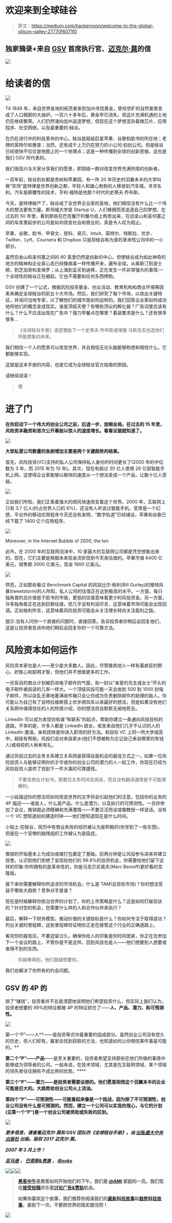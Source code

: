 # 欢迎来到全球硅谷

> 原文：<https://medium.com/hackernoon/welcome-to-the-global-silicon-valley-27770f6071f0>

## 独家摘录+来自 [GSV](http://gsv.com/) 首席执行官、[迈克尔·莫](http://gsvcap.com/people/michael-moe/)的信

![](img/f3e2bfb1b2f7b1ef1c1f669c147fc582.png)

# 给读者的信

![](img/62c7d1839d9651ab820c4dd3629f488a.png)

T4 1849 年，来自世界各地的拓荒者来到加州寻找黄金，曾经空旷的自然美景变成了人口稠密的大熔炉。一百六十多年后，黄金早已消失，但这片充满机遇的土地仍在继续繁荣。人们仍然涌向加州追逐梦想，但现在这个梦想混杂着微芯片、应用程序、社交网络，以及最重要的:硅谷。

在仍在进行中的科技革命的中心，硅谷是超级巨星苹果、谷歌和脸书的所在地；老牌的英特尔和惠普；当然，还有成千上万仍在努力的小公司:初创公司。但是硅谷已经很快不仅仅是地图上的一个地理点；这是一种传播到全球的创新思维，这也是我们 GSV 所代表的。

我们很高兴与大家分享我们的愿景，即团结一群对改变世界充满热情的创新者。

一百年前，硅谷到处都是杏树和苹果园，有一所 20 年历史的羽翼未丰的大学叫做“农场”底特律是世界创新之都，年轻人和雄心勃勃的人移居到汽车城，寻求名利。汽车是颠覆性的技术，亨利·福特是他那个时代的史蒂夫·乔布斯。

今天，底特律破产了，硅谷成了全世界企业家的圣地，他们相信没有什么比一个伟大的想法更有力量。斯坦福大学是 Startup U，人们蜂拥而至追逐自己的梦想。在过去的 50 年里，看到那些在巴克餐厅的餐巾纸上构思出来，在旧金山和圣何塞之间的车库里起步的公司是如何改变社会和商业的，真是令人叹为观止。

苹果、谷歌、脸书、甲骨文、思科、易贝、Intuit、英特尔、特斯拉、优步、Twitter、Lyft、Coursera 和 Dropbox 只是将硅谷称为家的革命性公司中的一小部分。

虽然旧金山和圣何塞之间的 60 英里仍然是创新的中心，但使硅谷成为如此神奇的地方的精神和企业家心态已经像病毒一样传播开来，遍布全球。从奥斯汀到波士顿，到芝加哥和圣保罗；从上海到孟买到迪拜，正在发生一件非常强大的事情:一个全球性的硅谷正在崛起。它也不需要和任何东西押韵。

GSV 创建了一个公式，根据风险投资基金、创业活动、教育机构和商业环境等因素来确定全球硅谷的前五十大市场。然后，我们研究了每个市场，以突出关键特征，并询问当地专家，以了解他们的城市是如何运转的。我们回答企业家如何成功地将他们的概念变成现实。谁是顶级天使？有哪些顶尖的孵化器？广告词里应该有什么？什么不应该出现在广告中？强力早餐点在哪里？着装要求是什么？还有很多很多…

> 《全球硅谷手册》渴望激励下一个史蒂夫·乔布斯或埃隆·马斯克去创造他们所能想象的未来。

我们相信一个人的愿景可以改变世界，并且相信无论头脑能够构想和相信什么，它都能够实现。

这就是这本手册的内容，也是它成为全球硅谷官方指南的原因。

请继续阅读！

> 嗯

# 进了门

**在你启动下一个伟大的创业公司之前，后退一步，放眼全局。在过去的 15 年里，风险资本融资和首次公开募股以惊人的速度增长。看看证据就知道了。**

![](img/d74f4dff231984d18c5edb1517e27fc0.png)

**大型私营公司数量的急剧增加主要是两个关键趋势的结果。**

首先，风险投资(VC)支持的私人公司保持私人身份的时间更长了(2000 年的中位数为 3 年，而 2015 年为 10 年)。其次，现在有超过 30 亿人使用 26 亿部智能手机上网，这使得企业家能够以极快的速度从一个想法变成一个产品，让数十亿人受益。

![](img/275a7dd581a150f73a97a39f01ed86b2.png)

正如我们所知，我们正乘着强大的顺风快速改变着这个世界。2000 年，互联网上只有 3.7 亿人(约占世界人口的 6%)，还没有人听说过智能手机，宽带是一个幻想，平台外的移动应用程序今天还没有发明，“数字轨道”已经铺设，苹果和谷歌已经下载了 1400 亿个应用程序。

![](img/3d8e117904a782875eeafb7ce2e9d9a4.png)

Moreover, in the Internet Bubble of 2000, the ten

此外，在 2000 年的互联网泡沫中，10 家最大的互联网公司都是凭空想象出来的。现在，它们主要是根据未来现金流折现到今天来估值的。苹果市值 6400 亿美元，销售额 2000 亿美元，现金 1900 亿美元。

![](img/d564902628d04bb045b74124c3757d98.png)

然而，正如那些看过 Benchmark Capital 的风投比尔·格利(Bill Gurley)的推特风暴(tweetstorm)的人所知，私人公司的估值正在达到极高的水平。一方面，每只独角兽的总价值低于脸书的市值，更低的估值意味着更少的风投资金。另一方面，许多独角兽正在达到巨额估值，但几乎没有利润可言，这意味着市场可能会出现回调。正如格利所言，这意味着风险投资可能会从关注增长转向关注盈利之路。

提示:当有人问你一个直接的问题时，直接回答。告诉投资者你稍后会回复他们，这是让投资者告诉你他们稍后会回复你的一个可靠方法。

# 风险资本如何运作

风险资本家也是人——至少是大多数人。因此，尽管像其他人一样有着疯狂的野心、好胜心和聪明才智，但他们并不想做更多的工作。

一份盲目的商业计划被扔进电子邮件的气窗，和一封以“亲爱的先生或女士”开头的电子邮件被阅读的几率一样大。一个顶级风投可能一天会收到 500 到 1000 封电子邮件，所以杂乱无章地塞满收件箱只会让你成为负责删除邮件的助理的敌人。你可能认为自己有了自特拉维斯搭上优步顺风车以来最好的想法，但是如果没有他们关系网中值得信任的人的热情介绍，你的想法将会默默无闻地死去。

LinkedIn 可以成为发现你和谁“有联系”的起点，帮助你建立一条通向风投目标的道路。不幸的是，许多人都是 LinkedIn 妓女，收发来自他们几乎不认识的人的 LinkedIn 邀请。亲和团体是你进入职场的好方法。和目标 VC 上同一所大学或高中，超级有帮助。风投们会对来自家乡(他们不想被称为忘记自己来自哪里的有钱人)或母校的人彬彬有礼。

通过风投过去的业务关系建立关系网是获得会面机会的最佳方式之一。如果一位风险投资人与能够证明你的才华或你的创业公司的潜力的人一起工作，你现在已经为风险投资人提供了找到下一件大事的可靠捷径。

> 不要发商业计划书。那要花太多时间去阅读，而且没有翻译通常是不可能理解的。

一小段描述你的想法将如何改变世界的文字将会引起他们的注意。包括你的业务的 4P 描述——谁是人，什么是产品，什么是潜力，以及执行的可预测性。一旦你参加了会议，推销就必须精确和充满激情——不要泛泛而谈或像教授一样说话。没有一个 VC 想知道如何建造时钟——他们想知道现在是什么时间。

小贴士:在硅谷，简历中有商业失败的经历被认为是积极的(你学到了一些东西)，但是在一个官僚的脑残组织工作被认为是癌症。

![](img/ad2cc187c79d17f04f099201d7417d17.png)

推销的开始基本上为成功或被打包奠定了基础。前两分钟是让风投参与进来并建立信誉。认识到他们拒绝了呈现给他们的 99.9%的投资机会，你需要给他们留下这样的印象:你所拥有的是革命性的，你是马克贝尼奥夫(Marc Benioff)更好看的克隆版。

接下来你需要解释你所追求的市场机会。什么是 TAM(总目标市场)？你的想法受益于哪些大趋势？竞争对手是谁？

现在是时候解释你统治世界的计划了。你的上市策略是什么？这是如何打破现状的？针对您的机会，您需要什么样的人和合作伙伴来执行？

最后，解释一下财务模型。推动价值的关键指标是什么？你如何专注于取得成功？列出关键的里程碑，这些里程碑将证明你正走在接管这个行业的正确道路上。

看完你的报告后，不要逗留过久。确保你给人的印象是你时间很紧，你正在去参加下一个会议的路上，不管你是不是这样。回到风投也是人——他们想要别人想要或者得不到的东西。

> 你越难得到，他们就越想要你。

我们也解决了你所有的约会问题。

## **GSV 的 4P 的**

除了“赚钱”，投资者并不总是清楚地说明他们希望投资什么，但实际上我们认为，投资者想要的 99%的特征都被 4P 的特征抓住了——**人、产品、潜力、**和**可预测性。**

![](img/0dfc7c35bc67b4e8ea8dec66d9cf063c.png)

第一个“P”——人**——是投资等式中最重要的组成部分。虽然创业公司没有悠久的历史，但人们却有。赢家会找到获胜的方法，也知道如何让你相信某件事是可能的。**

**第二个“P”——产品**——是至关重要的，投资者希望支持那些在他们所做的事情中能够成为领导者的公司。一般来说，在技术领域，尤其是在互联网领域，某个领域的领先者往往拥有不成比例的优势。****

**第三个“P”——潜力——是投资者需要设想的。他们愿意相信这个羽翼未丰的企业可能是巨大的。大趋势给创业公司火上浇油。**

**第四个“P”——可预测性——可能看起来像是一个挑战，因为除了不可预测性，创业公司没有什么是可预测的。然而，建立一个公司可以实现的信心，与它的计划(见第一个“P”)是一个创业公司被资助或失败的区别。**

**![](img/5442917b9ee405ab95f389d85ec4dcda.png)**

***更多信息，请查看迈克尔·莫和 GSV 团队的《全球硅谷手册》。由* [出版*盛大中央出版社*](https://www.facebook.com/l.php?u=https%3A%2F%2Ftwitter.com%2Fgrandcentralpub&h=ZAQGsFawq&s=1) *出版。版权 2017 迈克尔·莫。***

***2007 年 3 月上市！***

**[*亚马逊*](https://goo.gl/zDi7Gb) *，* [*巴恩斯&贵族*](https://goo.gl/oCeMfT) *，* [*iBooks*](https://goo.gl/de6dxy)**

**[![](img/50ef4044ecd4e250b5d50f368b775d38.png)](http://bit.ly/HackernoonFB)****[![](img/979d9a46439d5aebbdcdca574e21dc81.png)](https://goo.gl/k7XYbx)****[![](img/2930ba6bd2c12218fdbbf7e02c8746ff.png)](https://goo.gl/4ofytp)**

> **[黑客中午](http://bit.ly/Hackernoon)是黑客如何开始他们的下午。我们是 [@AMI](http://bit.ly/atAMIatAMI) 家庭的一员。我们现在[接受投稿](http://bit.ly/hackernoonsubmission)并乐意[讨论广告&赞助](mailto:partners@amipublications.com)机会。**
> 
> **如果你喜欢这个故事，我们推荐你阅读我们的[最新科技故事](http://bit.ly/hackernoonlatestt)和[趋势科技故事](https://hackernoon.com/trending)。直到下一次，不要把世界的现实想当然！**

**![](img/be0ca55ba73a573dce11effb2ee80d56.png)**